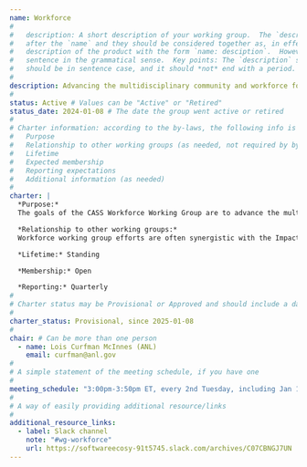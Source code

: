 ```yaml
---
name: Workforce
#
#   description: A short description of your working group.  The `description` is always shown immediately 
#   after the `name` and they should be considered together as, in effect constructing a sentence-length 
#   description of the product with the form `name: desciption`.  However it does not need to be a complete 
#   sentence in the grammatical sense.  Key points: The `description` should *not* repeat the `name`, it 
#   should be in sentence case, and it should *not* end with a period.
# 
description: Advancing the multidisciplinary community and workforce for next-generation computing sciences, with emphasis on scientific software
#
status: Active # Values can be "Active" or "Retired"
status_date: 2024-01-08 # The date the group went active or retired
#
# Charter information: according to the by-laws, the following info is expected:
#   Purpose
#   Relationship to other working groups (as needed, not required by by-laws)
#   Lifetime
#   Expected membership
#   Reporting expectations
#   Additional information (as needed)
#
charter: |
  *Purpose:*
  The goals of the CASS Workforce Working Group are to advance the multidisciplinary community and workforce for next-generation computing sciences, with emphasis on scientific software.  

  *Relationship to other working groups:*
  Workforce working group efforts are often synergistic with the Impact Framework and User-Developer Experience (UDX) working groups.

  *Lifetime:* Standing

  *Membership:* Open

  *Reporting:* Quarterly
#
# Charter status may be Provisional or Approved and should include a date
#
charter_status: Provisional, since 2025-01-08
#
chair: # Can be more than one person
  - name: Lois Curfman McInnes (ANL)
    email: curfman@anl.gov
#
# A simple statement of the meeting schedule, if you have one
#
meeting_schedule: "3:00pm-3:50pm ET, every 2nd Tuesday, including Jan 14, 2025"
#
# A way of easily providing additional resource/links
#
additional_resource_links:
  - label: Slack channel
    note: "#wg-workforce"
    url: https://softwareecosy-91t5745.slack.com/archives/C07CBNGJ7UN
---
```

